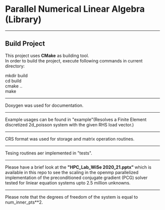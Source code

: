 # Parallel Numerical Linear Algebra (Library)

***
## Build Project
This project uses **CMake** as building tool.  
In order to build the project, execute following commands in current directory:

mkdir build  
cd build  
cmake ..  
make  

***
Doxygen was used for documentation.

***
Example usages can be found in "example"(Resolves a Finite Element discretized 2d_poisson system with the given RHS load vector.)

***
CRS format was used for storage and matrix operation routines.

***
Tesing routines aer implemented in "tests".

***
Please have a brief look at the <b> "HPC_Lab_WiSe 2020_21.pptx" </b> which is available in this repo to see the scaling in the openmp parallelized implementation of the preconditioned conjugate gradient (PCG) solver tested for liniear equation systems upto 2.5 million unknowns.

***
Please note that the degrees of freedom of the system is equal to num_inner_pts**2.
